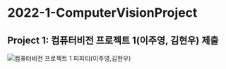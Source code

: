 # 2022-1-ComputerVisionProject
## Project 1: 컴퓨터비전 프로젝트 1(이주영, 김현우) 제출
![컴퓨터비전 프로젝트 1 피피티(이주영,김현우)](https://user-images.githubusercontent.com/74705447/160857590-457b04be-1b3b-43e1-92ad-92ad4379b9a1.png)
